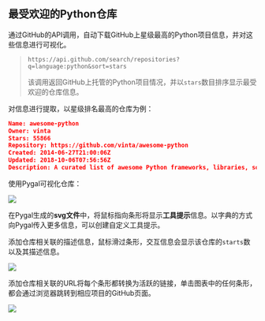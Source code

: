 ## 最受欢迎的Python仓库

通过GitHub的API调用，自动下载GitHub上星级最高的Python项目信息，并对这些信息进行可视化。

> `https://api.github.com/search/repositories?q=language:python&sort=stars`
>
> 该调用返回GitHub上托管的Python项目情况，并以`stars`数目排序显示最受欢迎的仓库信息。

对信息进行提取，以星级排名最高的仓库为例：

```json
Name: awesome-python
Owner: vinta
Stars: 55866
Repository: https://github.com/vinta/awesome-python
Created: 2014-06-27T21:00:06Z
Updated: 2018-10-06T07:56:56Z
Description: A curated list of awesome Python frameworks, libraries, software and resources
```

使用Pygal可视化仓库：

![](http://pf1jz9eu0.bkt.clouddn.com/18-10-6/37321635.jpg)

在Pygal生成的**svg文件**中，将鼠标指向条形将显示**工具提示**信息。以字典的方式向Pygal传入更多信息，可以创建自定义工具提示。

添加仓库相关联的描述信息，鼠标滑过条形，交互信息会显示该仓库的`starts`数以及其描述信息。

![](http://pf1jz9eu0.bkt.clouddn.com/18-10-6/24594309.jpg)

添加仓库相关联的URL将每个条形都转换为活跃的链接，单击图表中的任何条形，都会通过浏览器跳转到相应项目的GitHub页面。



![](http://pf1jz9eu0.bkt.clouddn.com/18-10-6/30171204.jpg)
